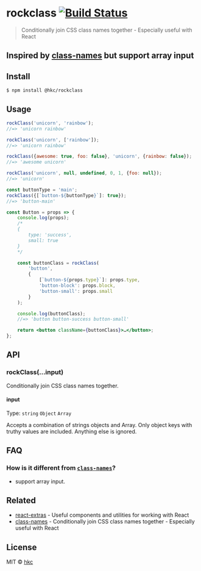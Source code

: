 # rockclass [![Build Status](https://www.travis-ci.org/hkc452/rockclass.svg?branch=master)](https://www.travis-ci.org/hkc452/rockclass)

> Conditionally join CSS class names together - Especially useful with React

## Inspired by [class-names](https://github.com/sindresorhus/class-names) but support array input


## Install

```
$ npm install @hkc/rockclass
```


## Usage

```js
rockClass('unicorn', 'rainbow');
//=> 'unicorn rainbow'

rockClass('unicorn', ['rainbow']);
//=> 'unicorn rainbow'

rockClass({awesome: true, foo: false}, 'unicorn', {rainbow: false});
//=> 'awesome unicorn'

rockClass('unicorn', null, undefined, 0, 1, {foo: null});
//=> 'unicorn'

const buttonType = 'main';
rockClass({[`button-${buttonType}`]: true});
//=> 'button-main'
```

```jsx
const Button = props => {
	console.log(props);
	/*
	{
		type: 'success',
		small: true
	}
	*/

	const buttonClass = rockClass(
		'button',
		{
			[`button-${props.type}`]: props.type,
			'button-block': props.block,
			'button-small': props.small
		}
	);

	console.log(buttonClass);
	//=> 'button button-success button-small'

	return <button className={buttonClass}>…</button>;
};
```


## API

### rockClass(…input)

Conditionally join CSS class names together.

#### input

Type: `string` `Object` `Array`

Accepts a combination of strings objects and Array. Only object keys with truthy values are included. Anything else is ignored.


## FAQ

### How is it different from [`class-names`](https://github.com/sindresorhus/class-names)?

- support array input.


## Related

- [react-extras](https://github.com/sindresorhus/react-extras) - Useful components and utilities for working with React
- [class-names](https://github.com/sindresorhus/class-names) - Conditionally join CSS class names together - Especially useful with React

## License

MIT © [hkc](https://github.com/hkc452)
